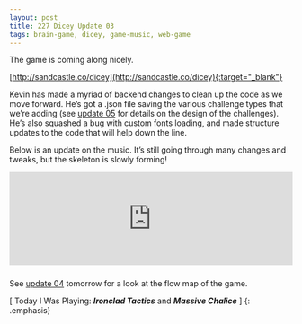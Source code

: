```yaml
---
layout: post
title: 227 Dicey Update 03
tags: brain-game, dicey, game-music, web-game
---
```

The game is coming along nicely.

[http://sandcastle.co/dicey](http://sandcastle.co/dicey){:target="_blank"}

Kevin has made a myriad of backend changes to clean up the code as we move forward.  He’s got a .json file saving the various challenge types that we’re adding (see [update 05](http://www.foster-douglas.com/games/230-dicey-update-05/) for details on the design of the challenges).  He’s also squashed a bug with custom fonts loading, and made structure updates to the code that will help down the line.  

Below is an update on the music.  It’s still going through many changes and tweaks, but the skeleton is slowly forming!

<iframe width="100%" height="166" scrolling="no" frameborder="no" style="margin-bottom:10px;" src="https://w.soundcloud.com/player/?url=https%3A//api.soundcloud.com/tracks/219600755&amp;color=ff5500&amp;auto_play=false&amp;hide_related=false&amp;show_comments=true&amp;show_user=true&amp;show_reposts=false"></iframe>

See [update 04](http://www.foster-douglas.com/games/228-dicey-update-04/) tomorrow for a look at the flow map of the game.

[ Today I Was Playing: ***Ironclad Tactics*** and ***Massive Chalice*** ]
{: .emphasis}

